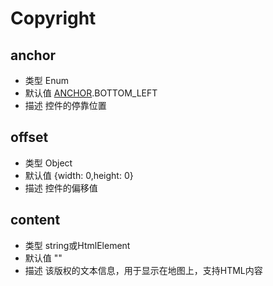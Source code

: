# Copyright

## anchor
* 类型 Enum
* 默认值 [ANCHOR](/guide/constants.html#controlanchor).BOTTOM_LEFT
* 描述 控件的停靠位置

## offset
* 类型 Object
* 默认值 {width: 0,height: 0}
* 描述 控件的偏移值

## content
* 类型 string或HtmlElement
* 默认值 ""
* 描述 该版权的文本信息，用于显示在地图上，支持HTML内容

